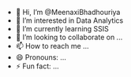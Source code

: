 - 👋 Hi, I’m @MeenaxiBhadhouriya
- 👀 I’m interested in Data Analytics
- 🌱 I’m currently learning SSIS
- 💞️ I’m looking to collaborate on ...
- 📫 How to reach me ...
- 😄 Pronouns: ...
- ⚡ Fun fact: ...

<!---
MeenaxiBhadhouriya/MeenaxiBhadhouriya is a ✨ special ✨ repository because its `README.md` (this file) appears on your GitHub profile.
You can click the Preview link to take a look at your changes.
--->
